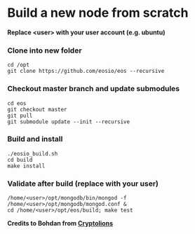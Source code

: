 # Build a new node from scratch

**Replace \<user> with your user account (e.g. ubuntu)**
### Clone into new folder
```shell
cd /opt
git clone https://github.com/eosio/eos --recursive
```

### Checkout master branch and update submodules
```shell
cd eos
git checkout master
git pull
git submodule update --init --recursive
```

### Build and install
```shell
./eosio_build.sh
cd build
make install
```

### Validate after build (replace <user> with your user)
```shell
/home/<user>/opt/mongodb/bin/mongod -f /home/<user>/opt/mongodb/mongod.conf &
cd /home/<user>/opt/eos/build; make test
```

**Credits to Bohdan from [Cryptolions][f51cb96f]**

[f51cb96f]: http://cryptolions.io/ "Website"
